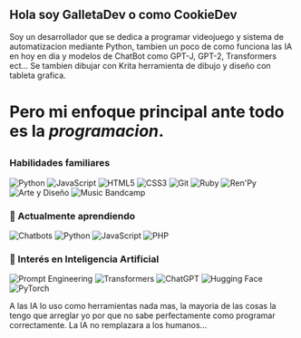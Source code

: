 ## Hola soy **GalletaDev** o como **CookieDev**
Soy un desarrollador que se dedica a programar videojuego y sistema de automatizacion mediante Python, 
tambien un poco de como funciona las IA en hoy en dia y modelos de ChatBot como GPT-J, GPT-2, Transformers ect...
Se tambien dibujar con Krita herramienta de dibujo y diseño con tableta grafica.

# Pero mi enfoque principal ante todo es la *programacion*.

## 

### Habilidades familiares

![Python](https://img.shields.io/badge/Python-3776AB?style=for-the-badge&logo=python&logoColor=white)
![JavaScript](https://img.shields.io/badge/JavaScript-F7DF1E?style=for-the-badge&logo=javascript&logoColor=black)
![HTML5](https://img.shields.io/badge/HTML5-E34F26?style=for-the-badge&logo=html5&logoColor=white)
![CSS3](https://img.shields.io/badge/CSS3-1572B6?style=for-the-badge&logo=css3&logoColor=white)
![Git](https://img.shields.io/badge/Git-F05032?style=for-the-badge&logo=git&logoColor=white)
![Ruby](https://img.shields.io/badge/Ruby-CC342D?style=for-the-badge&logo=ruby&logoColor=white)
![Ren'Py](https://img.shields.io/badge/Ren'Py-FF69B4?style=for-the-badge&logo=renpy&logoColor=white)
![Arte y Diseño](https://img.shields.io/badge/Arte%20y%20Diseño-FF6F61?style=for-the-badge&logo=adobecreativecloud&logoColor=white)
![Music Bandcamp](https://img.shields.io/badge/Escucha%20en%20Bandcamp-🎧%20Ahora%20Mismo-1e86ff?style=for-the-badge&logo=bandcamp&logoColor=white)

### 🚀 Actualmente aprendiendo

![Chatbots](https://img.shields.io/badge/Chatbots-3C3C3C?style=for-the-badge&logo=dialogflow&logoColor=white)
![Python](https://img.shields.io/badge/Python-FFD43B?style=for-the-badge&logo=python&logoColor=black)
![JavaScript](https://img.shields.io/badge/JavaScript-F0DB4F?style=for-the-badge&logo=javascript&logoColor=black)
![PHP](https://img.shields.io/badge/PHP-777BB4?style=for-the-badge&logo=php&logoColor=white)

### 🤖 Interés en Inteligencia Artificial

![Prompt Engineering](https://img.shields.io/badge/Prompt%20Engineering-8A2BE2?style=for-the-badge&logo=openai&logoColor=white)
![Transformers](https://img.shields.io/badge/Transformers-FFBF00?style=for-the-badge&logo=huggingface&logoColor=black)
![ChatGPT](https://img.shields.io/badge/ChatGPT-00A67E?style=for-the-badge&logo=openai&logoColor=white)
![Hugging Face](https://img.shields.io/badge/HuggingFace-FCC624?style=for-the-badge&logo=huggingface&logoColor=black)
![PyTorch](https://img.shields.io/badge/PyTorch-EE4C2C?style=for-the-badge&logo=pytorch&logoColor=white)

A las IA lo uso como herramientas nada mas, 
la mayoria de las cosas la tengo que arreglar yo por que no sabe perfectamente como programar correctamente.
La IA no remplazara a los humanos...
